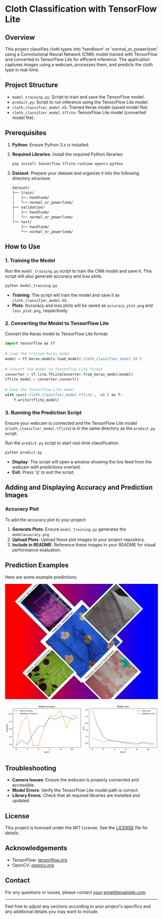 # Cloth Classification with TensorFlow Lite

## Overview

This project classifies cloth types into 'handloom' or 'normal_or_powerloom' using a Convolutional Neural Network (CNN) model trained with TensorFlow and converted to TensorFlow Lite for efficient inference. The application captures images using a webcam, processes them, and predicts the cloth type in real-time.

## Project Structure

- `model_training.py`: Script to train and save the TensorFlow model.
- `predict.py`: Script to run inference using the TensorFlow Lite model.
- `cloth_classifier_model.h5`: Trained Keras model (saved model file).
- `cloth_classifier_model.tflite`: TensorFlow Lite model (converted model file).


## Prerequisites

1. **Python**: Ensure Python 3.x is installed.
2. **Required Libraries**: Install the required Python libraries:

    ```bash
    pip install tensorflow tflite-runtime opencv-python
    ```

3. **Dataset**: Prepare your dataset and organize it into the following directory structure:
    ```
    dataset/
    ├── train/
    │   ├── handloom/
    │   └── normal_or_powerloom/
    ├── validation/
    │   ├── handloom/
    │   └── normal_or_powerloom/
    └── test/
        ├── handloom/
        └── normal_or_powerloom/
    ```

## How to Use

### 1. Training the Model

Run the `model_training.py` script to train the CNN model and save it. This script will also generate accuracy and loss plots.

```bash
python model_training.py
```

- **Training**: The script will train the model and save it as `cloth_classifier_model.h5`.
- **Plots**: Accuracy and loss plots will be saved as `accuracy_plot.png` and `loss_plot.png`, respectively.

### 2. Converting the Model to TensorFlow Lite

Convert the Keras model to TensorFlow Lite format:

```python
import tensorflow as tf

# Load the trained Keras model
model = tf.keras.models.load_model('cloth_classifier_model.h5')

# Convert the model to TensorFlow Lite format
converter = tf.lite.TFLiteConverter.from_keras_model(model)
tflite_model = converter.convert()

# Save the TensorFlow Lite model
with open('cloth_classifier_model.tflite', 'wb') as f:
    f.write(tflite_model)
```

### 3. Running the Prediction Script

Ensure your webcam is connected and the TensorFlow Lite model (`cloth_classifier_model.tflite`) is in the same directory as the `predict.py` script.

Run the `predict.py` script to start real-time classification:

```bash
python predict.py
```

- **Display**: The script will open a window showing the live feed from the webcam with predictions overlaid.
- **Exit**: Press 'q' to exit the script.

## Adding and Displaying Accuracy and Prediction Images

### Accuracy Plot

To add the accuracy plot to your project:

1. **Generate Plots**: Ensure `model_training.py` generates the `modelacuuracy.png`
2. **Upload Plots**: Upload these plot images to your project repository.
3. **Include in README**: Reference these images in your README for visual performance evaluation.

## Prediction Examples

Here are some example predictions:

![Prediction Image](predection.jpg)

![Acurracy of my model](modelacuuracy.png)

## Troubleshooting

- **Camera Issues**: Ensure the webcam is properly connected and accessible.
- **Model Errors**: Verify the TensorFlow Lite model path is correct.
- **Library Errors**: Check that all required libraries are installed and updated.

## License

This project is licensed under the MIT License. See the [LICENSE](LICENSE) file for details.

## Acknowledgements

- TensorFlow: [tensorflow.org](https://www.tensorflow.org/)
- OpenCV: [opencv.org](https://opencv.org/)

## Contact

For any questions or issues, please contact [your-email@example.com](mailto:your-vishnuprasanth.a.agri44@gmail.com).

---

Feel free to adjust any sections according to your project's specifics and any additional details you may want to include.
